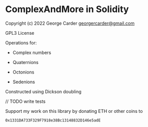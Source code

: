 # ComplexAndMore in Solidity

Copyright (c) 2022 George Carder georgercarder@gmail.com

GPL3 License


Operations for:

- Complex numbers

- Quaternions

- Octonions

- Sedenions

Constructed using Dickson doubling

// TODO write tests

Support my work on this library by donating ETH or other coins to

`0x1331DA733F329F7918e38Bc13148832D146e5adE`


